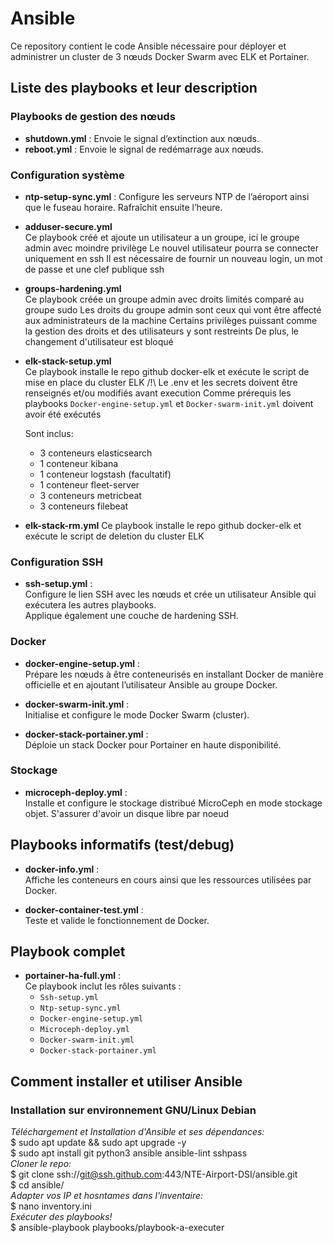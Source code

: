 # Ansible

Ce repository contient le code Ansible nécessaire pour déployer et administrer un cluster de 3 nœuds Docker Swarm avec ELK et Portainer.

## Liste des playbooks et leur description

### Playbooks de gestion des nœuds

- **shutdown.yml** : Envoie le signal d’extinction aux nœuds.
- **reboot.yml** : Envoie le signal de redémarrage aux nœuds.

### Configuration système

- **ntp-setup-sync.yml** : Configure les serveurs NTP de l’aéroport ainsi que le fuseau horaire. Rafraîchit ensuite l’heure.

- **adduser-secure.yml**  
  Ce playbook créé et ajoute un utilisateur a un groupe, ici le groupe admin avec moindre privilège
  Le nouvel utilisateur pourra se connecter uniquement en ssh
  Il est nécessaire de fournir un nouveau login, un mot de passe et une clef publique ssh

- **groups-hardening.yml**  
  Ce playbook créée un groupe admin avec droits limités comparé au groupe sudo
  Les droits du groupe admin sont ceux qui vont être affecté aux administrateurs de la machine
  Certains privilèges puissant comme la gestion des droits et des utilisateurs y sont restreints
  De plus, le changement d'utilisateur est bloqué

- **elk-stack-setup.yml**    
  Ce playbook installe le repo github docker-elk et exécute le script de mise en place du cluster ELK
  /!\ Le .env et les secrets doivent être renseignés et/ou modifiés avant execution
  Comme prérequis les playbooks  `Docker-engine-setup.yml` et `Docker-swarm-init.yml` doivent avoir été exécutés
  
  Sont inclus:
  - 3 conteneurs elasticsearch
  - 1 conteneur kibana
  - 1 conteneur logstash (facultatif)
  - 1 conteneur fleet-server
  - 3 conteneurs metricbeat
  - 3 conteneurs filebeat

- **elk-stack-rm.yml**
  Ce playbook installe le repo github docker-elk et exécute le script de deletion du cluster ELK
  

### Configuration SSH
- **ssh-setup.yml** :  
  Configure le lien SSH avec les nœuds et crée un utilisateur Ansible qui exécutera les autres playbooks.  
  Applique également une couche de hardening SSH. 
  
### Docker

- **docker-engine-setup.yml** :  
  Prépare les nœuds à être conteneurisés en installant Docker de manière officielle et en ajoutant l’utilisateur Ansible au groupe Docker.

- **docker-swarm-init.yml** :  
  Initialise et configure le mode Docker Swarm (cluster).

- **docker-stack-portainer.yml** :  
  Déploie un stack Docker pour Portainer en haute disponibilité.

### Stockage

- **microceph-deploy.yml** :  
  Installe et configure le stockage distribué MicroCeph en mode stockage objet.
  S'assurer d'avoir un disque libre par noeud

## Playbooks informatifs (test/debug)

- **docker-info.yml** :  
  Affiche les conteneurs en cours ainsi que les ressources utilisées par Docker.

- **docker-container-test.yml** :  
  Teste et valide le fonctionnement de Docker.

## Playbook complet

- **portainer-ha-full.yml** :  
  Ce playbook inclut les rôles suivants :
  - `Ssh-setup.yml`
  - `Ntp-setup-sync.yml`
  - `Docker-engine-setup.yml`
  - `Microceph-deploy.yml`
  - `Docker-swarm-init.yml`
  - `Docker-stack-portainer.yml`

## Comment installer et utiliser Ansible

### Installation sur environnement GNU/Linux Debian
*Téléchargement et Installation d'Ansible et ses dépendances:*  
$ sudo apt update && sudo apt upgrade -y  
$ sudo apt install git python3 ansible ansible-lint sshpass  
*Cloner le repo:*  
$ git clone ssh://git@ssh.github.com:443/NTE-Airport-DSI/ansible.git  
$ cd ansible/  
*Adapter vos IP et hosntames dans l'inventaire:*  
$ nano inventory.ini    
*Exécuter des playbooks!*  
$ ansible-playbook playbooks/playbook-a-executer  
